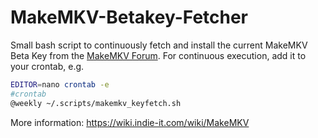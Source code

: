 # MakeMKV-Betakey-Fetcher
Small bash script to continuously fetch and install the current MakeMKV Beta Key from the [MakeMKV Forum](https://forum.makemkv.com/forum/viewtopic.php?f=5&t=1053).
For continuous execution, add it to your crontab, e.g.

```bash
EDITOR=nano crontab -e
#crontab
@weekly ~/.scripts/makemkv_keyfetch.sh
```

More information:
https://wiki.indie-it.com/wiki/MakeMKV
